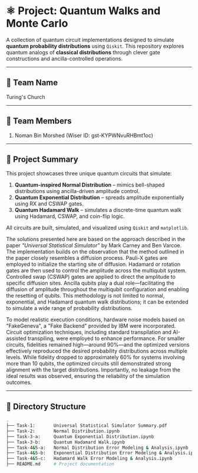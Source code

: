 # ⚛️ Project: Quantum Walks and Monte Carlo 

A collection of quantum circuit implementations designed to simulate **quantum probability distributions** using `Qiskit`. This repository explores quantum analogs of **classical distributions** through clever gate constructions and ancilla-controlled operations.

---

## 🚀   Team Name 

Turing's Church

---

## 🔬   Team Members 

1. Noman Bin Morshed (Wiser ID: gst-KYPWNvuRHBmt1oc)

---

## 🧠 Project Summary

This project showcases three unique quantum circuits that simulate:

1. **Quantum-inspired Normal Distribution** – mimics bell-shaped distributions using ancilla-driven amplitude control.
2. **Quantum Exponential Distribution** – spreads amplitude exponentially using RX and CSWAP gates.
3. **Quantum Hadamard Walk** – simulates a discrete-time quantum walk using Hadamard, CSWAP, and coin-flip logic.

All circuits are built, simulated, and visualized using `Qiskit` and `matplotlib`.

The solutions presented here are based on the approach described in the paper *"Universal Statistical Simulator"* by Mark Carney and Ben Varcoe. The implementation builds on the observation that the method outlined in the paper closely resembles a diffusion process. Pauli-X gates are employed to initialize the starting site of diffusion. Hadamard or rotation gates are then used to control the amplitude across the multiqubit system. Controlled swap (CSWAP) gates are applied to direct the amplitude to specific diffusion sites. Ancilla qubits play a dual role—facilitating the diffusion of amplitude throughout the multiqubit configuration and enabling the resetting of qubits. This methodology is not limited to normal, exponential, and Hadamard quantum walk distributions; it can be extended to simulate a wide range of probability distributions.

To model realistic execution conditions, hardware noise models based on "FakeGeneva", a "Fake Backend" provided by IBM were incorporated. Circuit optimization techniques, including standard transpilation and AI-assisted transpiling, were employed to enhance performance. For smaller circuits, fidelities remained high—around 90%—and the optimized versions effectively reproduced the desired probability distributions across multiple levels. While fidelity dropped to approximately 60% for systems involving more than 10 qubits, the optimized circuits still demonstrated strong alignment with the target distributions. Importantly, no leakage from the ideal results was observed, ensuring the reliability of the simulation outcomes.

---

## 📁 Directory Structure

```bash
.
├── Task-1:       Universal Statistical Simulator Summary.pdf                  # Paper Summary
├── Task-2:       Normal Distribution.ipynb                                    # Quantum Bell/Normal-like Distribution
├── Task-3-a:     Quantum Exponential Distribution.ipynb                       # Quantum Exponential Distribution
├── Task-3-b:     Quantum Hadamard Walk.ipynb                                  # Quantum Hadamard Walk
├── Task-4&5-a:   Normal Distribution Error Modeling & Analysis.ipynb          # Quantum Bell/Normal-like Distribution Under Thermal Noise
├── Task-4&5-b:   Exponential Distribution Error Modeling & Analysis.ipynb     # Quantum Exponential Distribution Under Thermal Noise
├── Task-4&5-c:   Hadamard Walk Error Modeling & Analysis.ipynb                # Quantum Hadamard Walk Under Thermal Noise
├── README.md     # Project documentation



